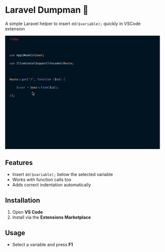 # Laravel Dumpman 🚀

A simple Laravel helper to insert `dd($variable);` quickly in VSCode extension

![Demo](images/demo.gif)

## Features
- Insert `dd($variable);` below the selected variable
- Works with function calls too
- Adds correct indentation automatically

## Installation
1. Open **VS Code**
2. Install via the **Extensions Marketplace**

## Usage
- Select a variable and press **F1**
